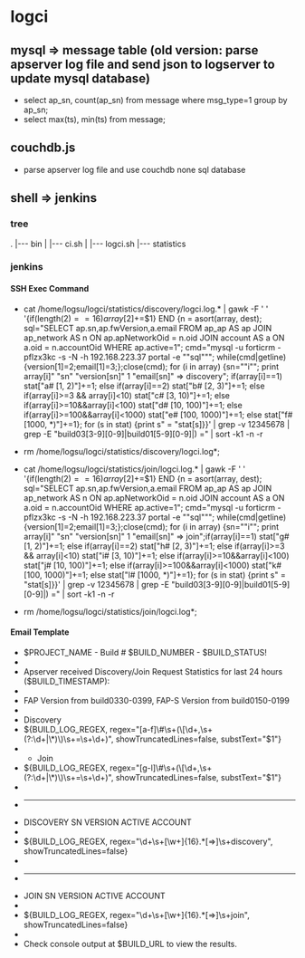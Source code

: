 # logci
## mysql => message table (old version: parse apserver log file and send json to logserver to update mysql database)
* select ap_sn, count(ap_sn) from message where msg_type=1 group by ap_sn;
* select max(ts), min(ts) from message;

## couchdb.js
* parse apserver log file and use couchdb none sql database

## shell => jenkins
### tree
.
|--- bin
|   |--- ci.sh
|   |--- logci.sh
|--- statistics

### jenkins
#### SSH Exec Command
* cat /home/logsu/logci/statistics/discovery/logci.log.* | gawk -F ' ' '{if(length($2)==16) array[$2]+=$1} END {n = asort(array, dest); sql="SELECT ap.sn,ap.fwVersion,a.email FROM ap_ap AS ap JOIN ap_network AS n ON ap.apNetworkOid = n.oid JOIN account AS a ON a.oid = n.accountOid WHERE ap.active=1"; cmd="mysql -u forticrm -pflzx3kc -s -N -h 192.168.223.37 portal -e \""sql"\""; while(cmd|getline){version[$1]=$2;email[$1]=$3;};close(cmd); for (i in array) {sn=""i""; print array[i]" "sn" "version[sn]" 1 "email[sn]" => discovery"; if(array[i]==1) stat["a# [1, 2)"]+=1; else if(array[i]==2) stat["b# [2, 3)"]+=1; else if(array[i]>=3 && array[i]<10) stat["c# [3, 10)"]+=1; else if(array[i]>=10&&array[i]<100) stat["d# [10, 100)"]+=1; else if(array[i]>=100&&array[i]<1000) stat["e# [100, 1000)"]+=1; else stat["f# [1000, *)"]+=1}; for (s in stat) {print s" = "stat[s]}}' | grep -v 12345678 | grep -E "build03[3-9][0-9]|build01[5-9][0-9]|\) =" | sort -k1 -n -r

* rm /home/logsu/logci/statistics/discovery/logci.log*;

* cat /home/logsu/logci/statistics/join/logci.log.* | gawk -F ' ' '{if(length($2)==16) array[$2]+=$1} END {n = asort(array, dest); sql="SELECT ap.sn,ap.fwVersion,a.email FROM ap_ap AS ap JOIN ap_network AS n ON ap.apNetworkOid = n.oid JOIN account AS a ON a.oid = n.accountOid WHERE ap.active=1"; cmd="mysql -u forticrm -pflzx3kc -s -N -h 192.168.223.37 portal -e \""sql"\""; while(cmd|getline){version[$1]=$2;email[$1]=$3;};close(cmd); for (i in array) {sn=""i""; print array[i]" "sn" "version[sn]" 1 "email[sn]" => join";if(array[i]==1) stat["g# [1, 2)"]+=1; else if(array[i]==2) stat["h# [2, 3)"]+=1; else if(array[i]>=3 && array[i]<10) stat["i# [3, 10)"]+=1; else if(array[i]>=10&&array[i]<100) stat["j# [10, 100)"]+=1; else if(array[i]>=100&&array[i]<1000) stat["k# [100, 1000)"]+=1; else stat["l# [1000, *)"]+=1}; for (s in stat) {print s" = "stat[s]}}' | grep -v 12345678 | grep -E "build03[3-9][0-9]|build01[5-9][0-9]|\) =" | sort -k1 -n -r

* rm /home/logsu/logci/statistics/join/logci.log*;

#### Email Template
* $PROJECT_NAME - Build # $BUILD_NUMBER - $BUILD_STATUS!
* 
* Apserver received Discovery/Join Request Statistics for last 24 hours ($BUILD_TIMESTAMP):
* 
* FAP Version from build0330-0399, FAP-S Version from build0150-0199
* 
* Discovery
* ${BUILD_LOG_REGEX, regex="[a-f]\\#\\s+(\\[\\d+,\\s+(?:\\d+|\\*)\\)\\s+=\\s+\\d+)", showTruncatedLines=false, substText="$1"}
* * Join
* ${BUILD_LOG_REGEX, regex="[g-l]\\#\\s+(\\[\\d+,\\s+(?:\\d+|\\*)\\)\\s+=\\s+\\d+)", showTruncatedLines=false, substText="$1"}
* 
* ---------------------------------------------------------------------------------------------------------------------------
* DISCOVERY SN VERSION ACTIVE ACCOUNT
* 
* ${BUILD_LOG_REGEX, regex="\\d+\\s+[\\w+]{16}.*[=>]\\s+discovery", showTruncatedLines=false}
* 
* ---------------------------------------------------------------------------------------------------------------------------
* JOIN SN VERSION ACTIVE ACCOUNT
* 
* ${BUILD_LOG_REGEX, regex="\\d+\\s+[\\w+]{16}.*[=>]\\s+join", showTruncatedLines=false}
* 
* Check console output at $BUILD_URL to view the results.

